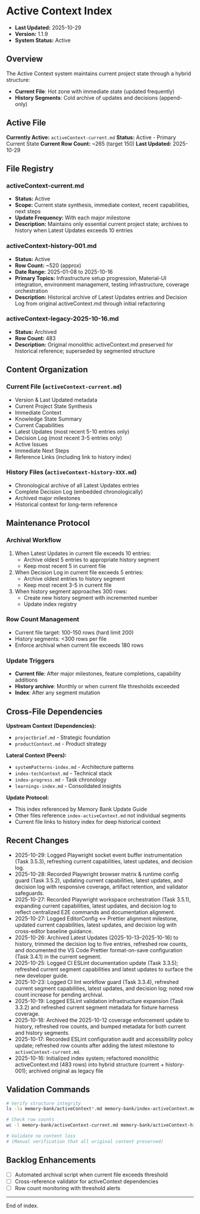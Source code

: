 # Active Context Index

- **Last Updated:** 2025-10-29
- **Version:** 1.1.9
- **System Status:** Active

## Overview

The Active Context system maintains current project state through a hybrid structure:

- **Current File**: Hot zone with immediate state (updated frequently)
- **History Segments**: Cold archive of updates and decisions (append-only)

## Active File

**Currently Active:** `activeContext-current.md` **Status:** Active - Primary Current State
**Current Row Count:** ~265 (target 150) **Last Updated:** 2025-10-29

## File Registry

### activeContext-current.md

- **Status:** Active
- **Scope:** Current state synthesis, immediate context, recent capabilities, next steps
- **Update Frequency:** With each major milestone
- **Description:** Maintains only essential current project state; archives to history when Latest
  Updates exceeds 10 entries

### activeContext-history-001.md

- **Status:** Active
- **Row Count:** ~520 (approx)
- **Date Range:** 2025-01-08 to 2025-10-16
- **Primary Topics:** Infrastructure setup progression, Material-UI integration, environment
  management, testing infrastructure, coverage orchestration
- **Description:** Historical archive of Latest Updates entries and Decision Log from original
  activeContext.md through initial refactoring

### activeContext-legacy-2025-10-16.md

- **Status:** Archived
- **Row Count:** 483
- **Description:** Original monolithic activeContext.md preserved for historical reference;
  superseded by segmented structure

## Content Organization

### Current File (`activeContext-current.md`)

- Version & Last Updated metadata
- Current Project State Synthesis
- Immediate Context
- Knowledge State Summary
- Current Capabilities
- Latest Updates (most recent 5-10 entries only)
- Decision Log (most recent 3-5 entries only)
- Active Issues
- Immediate Next Steps
- Reference Links (including link to history index)

### History Files (`activeContext-history-XXX.md`)

- Chronological archive of all Latest Updates entries
- Complete Decision Log (embedded chronologically)
- Archived major milestones
- Historical context for long-term reference

## Maintenance Protocol

### Archival Workflow

1. When Latest Updates in current file exceeds 10 entries:
   - Archive oldest 5 entries to appropriate history segment
   - Keep most recent 5 in current file
2. When Decision Log in current file exceeds 5 entries:
   - Archive oldest entries to history segment
   - Keep most recent 3-5 in current file
3. When history segment approaches 300 rows:
   - Create new history segment with incremented number
   - Update index registry

### Row Count Management

- Current file target: 100-150 rows (hard limit 200)
- History segments: <300 rows per file
- Enforce archival when current file exceeds 180 rows

### Update Triggers

- **Current file**: After major milestones, feature completions, capability additions
- **History archive**: Monthly or when current file thresholds exceeded
- **Index**: After any segment mutation

## Cross-File Dependencies

**Upstream Context (Dependencies):**

- `projectbrief.md` - Strategic foundation
- `productContext.md` - Product strategy

**Lateral Context (Peers):**

- `systemPatterns-index.md` - Architecture patterns
- `index-techContext.md` - Technical stack
- `index-progress.md` - Task chronology
- `learnings-index.md` - Consolidated insights

**Update Protocol:**

- This index referenced by Memory Bank Update Guide
- Other files reference `index-activeContext.md` not individual segments
- Current file links to history index for deep historical context

## Recent Changes

- 2025-10-29: Logged Playwright socket event buffer instrumentation (Task 3.5.3), refreshing current
  capabilities, latest updates, and decision log.
- 2025-10-28: Recorded Playwright browser matrix & runtime config guard (Task 3.5.2), updating
  current capabilities, latest updates, and decision log with responsive coverage, artifact
  retention, and validator safeguards.
- 2025-10-27: Recorded Playwright workspace orchestration (Task 3.5.1), expanding current
  capabilities, latest updates, and decision log to reflect centralized E2E commands and
  documentation alignment.
- 2025-10-27: Logged EditorConfig ↔ Prettier alignment milestone, updated current capabilities,
  latest updates, and decision log with cross-editor baseline guidance.
- 2025-10-26: Archived Latest Updates (2025-10-13–2025-10-16) to history, trimmed the decision log
  to five entries, refreshed row counts, and documented the VS Code Prettier format-on-save
  configuration (Task 3.4.1) in the current segment.
- 2025-10-25: Logged CI ESLint documentation update (Task 3.3.5); refreshed current segment
  capabilities and latest updates to surface the new developer guide.
- 2025-10-23: Logged CI lint workflow guard (Task 3.3.4), refreshed current segment capabilities,
  latest updates, and decision log; noted row count increase for pending archival.
- 2025-10-19: Logged ESLint validation infrastructure expansion (Task 3.3.2) and refreshed current
  segment metadata for fixture harness coverage.
- 2025-10-18: Archived the 2025-10-12 coverage enforcement update to history, refreshed row counts,
  and bumped metadata for both current and history segments.
- 2025-10-17: Recorded ESLint configuration audit and accessibility policy update; refreshed row
  counts after adding the latest milestone to `activeContext-current.md`.
- 2025-10-16: Initialized index system; refactored monolithic activeContext.md (483 rows) into
  hybrid structure (current + history-001); archived original as legacy file

## Validation Commands

```bash
# Verify structure integrity
ls -la memory-bank/activeContext*.md memory-bank/index-activeContext.md

# Check row counts
wc -l memory-bank/activeContext-current.md memory-bank/activeContext-history-*.md

# Validate no content loss
# (Manual verification that all original content preserved)
```

## Backlog Enhancements

- [ ] Automated archival script when current file exceeds threshold
- [ ] Cross-reference validator for activeContext dependencies
- [ ] Row count monitoring with threshold alerts

---

End of index.
